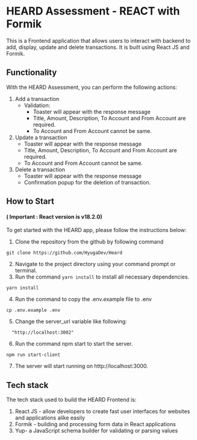 # HEARD Assessment - REACT with Formik

This is a Frontend application that allows users to interact with backend to add, display, update and delete transactions. It is built using React JS and Formik.

## Functionality

With the HEARD Assessment, you can perform the following actions:

1. Add a transaction
   - Validation:
     - Toaster will appear with the response message
     - Title, Amount, Description, To Account and From Account are required.
     - To Account and From Account cannot be same.
2. Update a transaction
     - Toaster will appear with the response message
     - Title, Amount, Description, To Account and From Account are required.
     - To Account and From Account cannot be same.
3. Delete a transaction
     - Toaster will appear with the response message
     - Confirmation popup for the deletion of transaction.

## How to Start

#### ( **Important** : React version is v18.2.0)

To get started with the HEARD app, please follow the instructions below:

1. Clone the repository from the github by following command

```
git clone https://github.com/HyugaDev/Heard
```

2. Navigate to the project directory using your command prompt or terminal.
3. Run the command `yarn install` to install all necessary dependencies.

```ssh
yarn install
```

4. Run the command to copy the .env.example file to .env

```ssh
cp .env.example .env
```
5. Change the server_url variable like following:
```ssh
  "http://localhost:3002"
```
6. Run the command npm start to start the server.

```ssh
npm run start-client
```

7. The server will start running on http://localhost:3000.



## Tech stack

The tech stack used to build the HEARD Frontend is:

1. React JS - allow developers to create fast user interfaces for websites and applications alike easily
2. Formik - building and processing form data in React applications
3. Yup- a JavaScript schema builder for validating or parsing values
